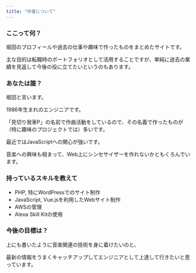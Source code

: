 ```yaml
---
title: "作者について"
---
```


### ここって何？

堀田のプロフィールや過去の仕事や趣味で作ったものをまとめたサイトです。

主な目的は転職時のポートフォリオとして活用することですが、単純に過去の業績を見返して今後の役に立てたいというのもあります。

### あなたは誰？

堀田と言います。

1986年生まれのエンジニアです。

「見切り発車P」の名前で作曲活動をしているので、その名義で作ったものが（特に趣味のプロジェクトでは）多いです。

最近ではJavaScriptへの関心が強いです。

音楽への興味も相まって、Web上にシンセサイザーを作れないかともくろんでいます。

### 持っているスキルを教えて

- PHP, 特にWordPressでのサイト制作
- JavaScript, Vue.jsを利用したWebサイト制作
- AWSの管理
- Alexa Skill Kitの使用

### 今後の目標は？

上にも書いたように音楽関連の技術を身に着けたいのと、

最新の情報をうまくキャッチアップしてエンジニアとして上達して行きたいと思っています。

